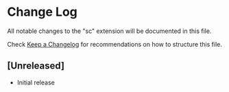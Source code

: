 # Change Log

All notable changes to the "sc" extension will be documented in this file.

Check [Keep a Changelog](http://keepachangelog.com/) for recommendations on how to structure this file.

## [Unreleased]

- Initial release